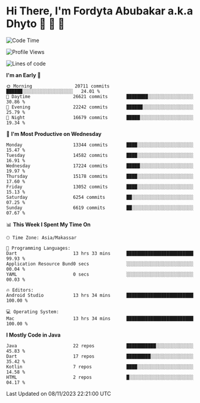 # Hi There, I'm Fordyta Abubakar a.k.a Dhyto 👋 👋 👋 

<!--
**DhytoDev/dhytodev** is a ✨ _special_ ✨ repository because its `README.md` (this file) appears on your GitHub profile.

Here are some ideas to get you started:

- 🔭 I’m currently working on ...
- 🌱 I’m currently learning ...
- 👯 I’m looking to collaborate on ...
- 🤔 I’m looking for help with ...
- 💬 Ask me about ...
- 📫 How to reach me: ...
- 😄 Pronouns: ...
- ⚡ Fun fact: ...
-->

<!--START_SECTION:waka-->
![Code Time](http://img.shields.io/badge/Code%20Time-2%2C129%20hrs%2023%20mins-blue)

![Profile Views](http://img.shields.io/badge/Profile%20Views-0-blue)

![Lines of code](https://img.shields.io/badge/From%20Hello%20World%20I%27ve%20Written-10.8%20million%20lines%20of%20code-blue)

**I'm an Early 🐤** 

```text
🌞 Morning                20711 commits       ██████░░░░░░░░░░░░░░░░░░░   24.01 % 
🌆 Daytime                26621 commits       ████████░░░░░░░░░░░░░░░░░   30.86 % 
🌃 Evening                22242 commits       ██████░░░░░░░░░░░░░░░░░░░   25.79 % 
🌙 Night                  16679 commits       █████░░░░░░░░░░░░░░░░░░░░   19.34 % 
```
📅 **I'm Most Productive on Wednesday** 

```text
Monday                   13344 commits       ████░░░░░░░░░░░░░░░░░░░░░   15.47 % 
Tuesday                  14582 commits       ████░░░░░░░░░░░░░░░░░░░░░   16.91 % 
Wednesday                17224 commits       █████░░░░░░░░░░░░░░░░░░░░   19.97 % 
Thursday                 15178 commits       ████░░░░░░░░░░░░░░░░░░░░░   17.60 % 
Friday                   13052 commits       ████░░░░░░░░░░░░░░░░░░░░░   15.13 % 
Saturday                 6254 commits        ██░░░░░░░░░░░░░░░░░░░░░░░   07.25 % 
Sunday                   6619 commits        ██░░░░░░░░░░░░░░░░░░░░░░░   07.67 % 
```


📊 **This Week I Spent My Time On** 

```text
🕑︎ Time Zone: Asia/Makassar

💬 Programming Languages: 
Dart                     13 hrs 33 mins      █████████████████████████   99.93 % 
Application Resource Bund0 secs              ░░░░░░░░░░░░░░░░░░░░░░░░░   00.04 % 
YAML                     0 secs              ░░░░░░░░░░░░░░░░░░░░░░░░░   00.03 % 

🔥 Editors: 
Android Studio           13 hrs 34 mins      █████████████████████████   100.00 % 

💻 Operating System: 
Mac                      13 hrs 34 mins      █████████████████████████   100.00 % 
```

**I Mostly Code in Java** 

```text
Java                     22 repos            ███████████░░░░░░░░░░░░░░   45.83 % 
Dart                     17 repos            █████████░░░░░░░░░░░░░░░░   35.42 % 
Kotlin                   7 repos             ████░░░░░░░░░░░░░░░░░░░░░   14.58 % 
HTML                     2 repos             █░░░░░░░░░░░░░░░░░░░░░░░░   04.17 % 
```




 Last Updated on 08/11/2023 22:21:00 UTC
<!--END_SECTION:waka-->
